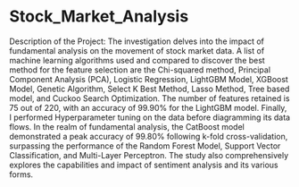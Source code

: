 # Stock_Market_Analysis
Description of the Project: The investigation delves into the impact of fundamental analysis on the movement of stock market data. A list of machine learning algorithms used and compared to discover the best method for the feature selection are the Chi-squared method, Principal Component Analysis (PCA), Logistic Regression, LightGBM Model, XGBoost Model, Genetic Algorithm, Select K Best Method, Lasso Method, Tree based model, and Cuckoo Search Optimization. The number of features retained is 75 out of 220, with an accuracy of 99.90% for the LightGBM model. Finally, I performed Hyperparameter tuning on the data before diagramming its data flows. In the realm of fundamental analysis, the CatBoost model demonstrated a peak accuracy of 99.80% following k-fold cross-validation, surpassing the performance of the Random Forest Model, Support Vector Classification, and Multi-Layer Perceptron. The study also comprehensively explores the capabilities and impact of sentiment analysis and its various forms.
